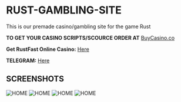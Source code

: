 # RUST-GAMBLING-SITE
This is our premade casino/gambling site for the game Rust

**TO GET YOUR CASINO SCRIPTS/SCOURCE ORDER AT** [BuyCasino.co](https://bit.ly/43Dzm5A)

**Get RustFast Online Casino:** [Here](https://bit.ly/4cz1kDA)

**TELEGRAM:** [Here](https://bit.ly/Casino-Telegram)

## SCREENSHOTS

![HOME](https://i.ibb.co/nLszSHz/Rust-Fast-1.jpg "Rust")
![HOME](https://i.ibb.co/ZWtcPQR/Rust-Fast-2.jpg "gambling")
![HOME](https://i.ibb.co/CHyYjwN/Rust-Fast-3.jpg "site")
![HOME](https://i.ibb.co/37ZrhLs/Rust-Fast-4.jpg "for sale")
